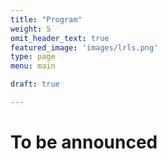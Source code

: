 ```yaml
---
title: "Program"
weight: 5
omit_header_text: true
featured_image: 'images/lrls.png'
type: page
menu: main

draft: true

---
```


# To be announced
